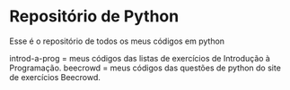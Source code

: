 # Repositório de Python
 Esse é o repositório de todos os meus códigos em python

 introd-a-prog = meus códigos das listas de exercícios de Introdução à Programação.
 beecrowd = meus códigos das questões de python do site de exercícios Beecrowd.
